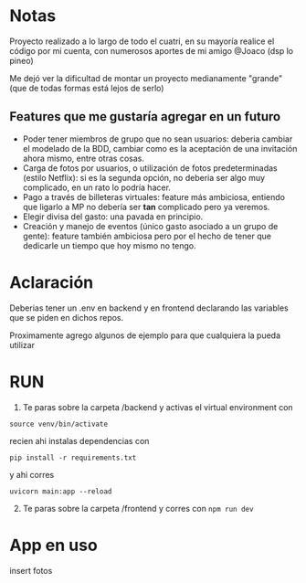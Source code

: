 # Notas

Proyecto realizado a lo largo de todo el cuatri, en su mayoría realice el código por mi cuenta, con numerosos aportes de mi amigo @Joaco (dsp lo pineo)

Me dejó ver la dificultad de montar un proyecto medianamente "grande" (que de todas formas está lejos de serlo)

## Features que me gustaría agregar en un futuro

- Poder tener miembros de grupo que no sean usuarios: deberia cambiar el modelado de la BDD, cambiar como es la aceptación de una invitación ahora mismo, entre otras cosas.
- Carga de fotos por usuarios, o utilización de fotos predeterminadas (estilo Netflix): si es la segunda opción, no deberia ser algo muy complicado, en un rato lo podría hacer.
- Pago a través de billeteras virtuales: feature más ambiciosa, entiendo que ligarlo a MP no debería ser **tan** complicado pero ya veremos.
- Elegir divisa del gasto: una pavada en principio.
- Creación y manejo de eventos (único gasto asociado a un grupo de gente): feature también ambiciosa pero por el hecho de tener que dedicarle un tiempo que hoy mismo no tengo.

# Aclaración

Deberias tener un .env en backend y en frontend declarando las variables que se piden en dichos repos.

Proximamente agrego algunos de ejemplo para que cualquiera la pueda utilizar

# RUN

1. Te paras sobre la carpeta /backend y activas el virtual environment con

`source venv/bin/activate`

recien ahi instalas dependencias con

`pip install -r requirements.txt`

y ahi corres

`uvicorn main:app --reload`

2. Te paras sobre la carpeta /frontend y corres con `npm run dev`

# App en uso

insert fotos
